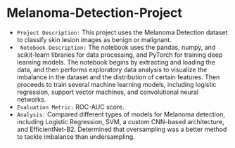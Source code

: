 # Melanoma-Detection-Project

* `Project Description:` This project uses the Melanoma Detection dataset to classify skin lesion images as benign or malignant.  
* ` Notebook Description:` The notebook uses the pandas, numpy, and scikit-learn libraries for data processing, and PyTorch for training deep learning models. The notebook begins by extracting and loading the data, and then performs exploratory data analysis to visualize the imbalance in the dataset and the distribution of certain features. Then proceeds to train several machine learning models, including logistic regression, support vector machines, and convolutional neural networks. 
* `Evaluation Metric:` ROC-AUC score.
* `Analysis:` Compared different types of models for Melanoma detection, including Logistic Regression, SVM, a custom CNN-based architecture, and EfficientNet-B2. Determined that oversampling was a better method to tackle imbalance than undersampling.
